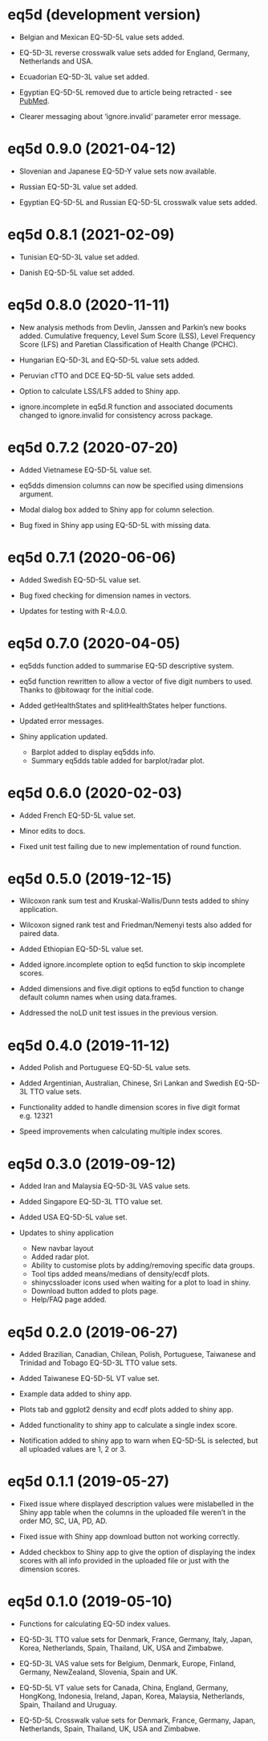 
<!-- NEWS.md is generated from NEWS.Rmd. Please edit that file -->

# eq5d (development version)

  - Belgian and Mexican EQ-5D-5L value sets added.

  - EQ-5D-3L reverse crosswalk value sets added for England, Germany,
    Netherlands and USA.

  - Ecuadorian EQ-5D-3L value set added.

  - Egyptian EQ-5D-5L removed due to article being retracted - see
    [PubMed](https://pubmed.ncbi.nlm.nih.gov/34129227/).

  - Clearer messaging about ‘ignore.invalid’ parameter error message.

# eq5d 0.9.0 (2021-04-12)

  - Slovenian and Japanese EQ-5D-Y value sets now available.

  - Russian EQ-5D-3L value set added.

  - Egyptian EQ-5D-5L and Russian EQ-5D-5L crosswalk value sets added.

# eq5d 0.8.1 (2021-02-09)

  - Tunisian EQ-5D-3L value set added.

  - Danish EQ-5D-5L value set added.

# eq5d 0.8.0 (2020-11-11)

  - New analysis methods from Devlin, Janssen and Parkin’s new books
    added. Cumulative frequency, Level Sum Score (LSS), Level Frequency
    Score (LFS) and Paretian Classification of Health Change (PCHC).

  - Hungarian EQ-5D-3L and EQ-5D-5L value sets added.

  - Peruvian cTTO and DCE EQ-5D-5L value sets added.

  - Option to calculate LSS/LFS added to Shiny app.

  - ignore.incomplete in eq5d.R function and associated documents
    changed to ignore.invalid for consistency across package.

# eq5d 0.7.2 (2020-07-20)

  - Added Vietnamese EQ-5D-5L value set.

  - eq5dds dimension columns can now be specified using dimensions
    argument.

  - Modal dialog box added to Shiny app for column selection.

  - Bug fixed in Shiny app using EQ-5D-5L with missing data.

# eq5d 0.7.1 (2020-06-06)

  - Added Swedish EQ-5D-5L value set.

  - Bug fixed checking for dimension names in vectors.

  - Updates for testing with R-4.0.0.

# eq5d 0.7.0 (2020-04-05)

  - eq5dds function added to summarise EQ-5D descriptive system.

  - eq5d function rewritten to allow a vector of five digit numbers to
    used. Thanks to @bitowaqr for the initial code.

  - Added getHealthStates and splitHealthStates helper functions.

  - Updated error messages.

  - Shiny application updated.
    
      - Barplot added to display eq5dds info.
      - Summary eq5dds table added for barplot/radar plot.

# eq5d 0.6.0 (2020-02-03)

  - Added French EQ-5D-5L value set.

  - Minor edits to docs.

  - Fixed unit test failing due to new implementation of round function.

# eq5d 0.5.0 (2019-12-15)

  - Wilcoxon rank sum test and Kruskal-Wallis/Dunn tests added to shiny
    application.

  - Wilcoxon signed rank test and Friedman/Nemenyi tests also added for
    paired data.

  - Added Ethiopian EQ-5D-5L value set.

  - Added ignore.incomplete option to eq5d function to skip incomplete
    scores.

  - Added dimensions and five.digit options to eq5d function to change
    default column names when using data.frames.

  - Addressed the noLD unit test issues in the previous version.

# eq5d 0.4.0 (2019-11-12)

  - Added Polish and Portuguese EQ-5D-5L value sets.

  - Added Argentinian, Australian, Chinese, Sri Lankan and Swedish
    EQ-5D-3L TTO value sets.

  - Functionality added to handle dimension scores in five digit format
    e.g. 12321

  - Speed improvements when calculating multiple index scores.

# eq5d 0.3.0 (2019-09-12)

  - Added Iran and Malaysia EQ-5D-3L VAS value sets.

  - Added Singapore EQ-5D-3L TTO value set.

  - Added USA EQ-5D-5L value set.

  - Updates to shiny application
    
      - New navbar layout
      - Added radar plot.
      - Ability to customise plots by adding/removing specific data
        groups.
      - Tool tips added means/medians of density/ecdf plots.
      - shinycssloader icons used when waiting for a plot to load in
        shiny.
      - Download button added to plots page.
      - Help/FAQ page added.

# eq5d 0.2.0 (2019-06-27)

  - Added Brazilian, Canadian, Chilean, Polish, Portuguese, Taiwanese
    and Trinidad and Tobago EQ-5D-3L TTO value sets.

  - Added Taiwanese EQ-5D-5L VT value set.

  - Example data added to shiny app.

  - Plots tab and ggplot2 density and ecdf plots added to shiny app.

  - Added functionality to shiny app to calculate a single index score.

  - Notification added to shiny app to warn when EQ-5D-5L is selected,
    but all uploaded values are 1, 2 or 3.

# eq5d 0.1.1 (2019-05-27)

  - Fixed issue where displayed description values were mislabelled in
    the Shiny app table when the columns in the uploaded file weren’t in
    the order MO, SC, UA, PD, AD.

  - Fixed issue with Shiny app download button not working correctly.

  - Added checkbox to Shiny app to give the option of displaying the
    index scores with all info provided in the uploaded file or just
    with the dimension scores.

# eq5d 0.1.0 (2019-05-10)

  - Functions for calculating EQ-5D index values.

  - EQ-5D-3L TTO value sets for Denmark, France, Germany, Italy, Japan,
    Korea, Netherlands, Spain, Thailand, UK, USA and Zimbabwe.

  - EQ-5D-3L VAS value sets for Belgium, Denmark, Europe, Finland,
    Germany, NewZealand, Slovenia, Spain and UK.

  - EQ-5D-5L VT value sets for Canada, China, England, Germany,
    HongKong, Indonesia, Ireland, Japan, Korea, Malaysia, Netherlands,
    Spain, Thailand and Uruguay.

  - EQ-5D-5L Crosswalk value sets for Denmark, France, Germany, Japan,
    Netherlands, Spain, Thailand, UK, USA and Zimbabwe.
